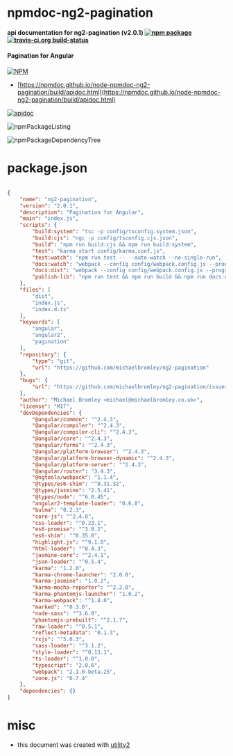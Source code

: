 # npmdoc-ng2-pagination

#### api documentation for  ng2-pagination (v2.0.1)  [![npm package](https://img.shields.io/npm/v/npmdoc-ng2-pagination.svg?style=flat-square)](https://www.npmjs.org/package/npmdoc-ng2-pagination) [![travis-ci.org build-status](https://api.travis-ci.org/npmdoc/node-npmdoc-ng2-pagination.svg)](https://travis-ci.org/npmdoc/node-npmdoc-ng2-pagination)

#### Pagination for Angular

[![NPM](https://nodei.co/npm/ng2-pagination.png?downloads=true&downloadRank=true&stars=true)](https://www.npmjs.com/package/ng2-pagination)

- [https://npmdoc.github.io/node-npmdoc-ng2-pagination/build/apidoc.html](https://npmdoc.github.io/node-npmdoc-ng2-pagination/build/apidoc.html)

[![apidoc](https://npmdoc.github.io/node-npmdoc-ng2-pagination/build/screenCapture.buildCi.browser.%252Ftmp%252Fbuild%252Fapidoc.html.png)](https://npmdoc.github.io/node-npmdoc-ng2-pagination/build/apidoc.html)

![npmPackageListing](https://npmdoc.github.io/node-npmdoc-ng2-pagination/build/screenCapture.npmPackageListing.svg)

![npmPackageDependencyTree](https://npmdoc.github.io/node-npmdoc-ng2-pagination/build/screenCapture.npmPackageDependencyTree.svg)



# package.json

```json

{
    "name": "ng2-pagination",
    "version": "2.0.1",
    "description": "Pagination for Angular",
    "main": "index.js",
    "scripts": {
        "build:system": "tsc -p config/tsconfig.system.json",
        "build:cjs": "ngc -p config/tsconfig.cjs.json",
        "build": "npm run build:cjs && npm run build:system",
        "test": "karma start config/karma.conf.js",
        "test:watch": "npm run test -- --auto-watch --no-single-run",
        "docs:watch": "webpack --config config/webpack.config.js --progress --colors --watch",
        "docs:dist": "webpack --config config/webpack.config.js --progress --colors -p --env.prod",
        "publish-lib": "npm run test && npm run build && npm run docs:dist"
    },
    "files": [
        "dist",
        "index.js",
        "index.d.ts"
    ],
    "keywords": [
        "angular",
        "angular2",
        "pagination"
    ],
    "repository": {
        "type": "git",
        "url": "https://github.com/michaelbromley/ng2-pagination"
    },
    "bugs": {
        "url": "https://github.com/michaelbromley/ng2-pagination/issues"
    },
    "author": "Michael Bromley <michael@michaelbromley.co.uk>",
    "license": "MIT",
    "devDependencies": {
        "@angular/common": "^2.4.3",
        "@angular/compiler": "^2.4.3",
        "@angular/compiler-cli": "^2.4.3",
        "@angular/core": "^2.4.3",
        "@angular/forms": "^2.4.3",
        "@angular/platform-browser": "^2.4.3",
        "@angular/platform-browser-dynamic": "^2.4.3",
        "@angular/platform-server": "^2.4.3",
        "@angular/router": "3.4.3",
        "@ngtools/webpack": "1.1.4",
        "@types/es6-shim": "^0.31.32",
        "@types/jasmine": "2.5.41",
        "@types/node": "^6.0.45",
        "angular2-template-loader": "0.6.0",
        "bulma": "0.2.3",
        "core-js": "^2.4.0",
        "css-loader": "^0.23.1",
        "es6-promise": "^3.0.2",
        "es6-shim": "^0.35.0",
        "highlight.js": "^9.1.0",
        "html-loader": "^0.4.3",
        "jasmine-core": "^2.4.1",
        "json-loader": "^0.5.4",
        "karma": "1.2.0",
        "karma-chrome-launcher": "2.0.0",
        "karma-jasmine": "1.0.2",
        "karma-mocha-reporter": "^2.2.0",
        "karma-phantomjs-launcher": "1.0.2",
        "karma-webpack": "^1.8.0",
        "marked": "^0.3.6",
        "node-sass": "^3.6.0",
        "phantomjs-prebuilt": "^2.1.7",
        "raw-loader": "^0.5.1",
        "reflect-metadata": "0.1.3",
        "rxjs": "^5.0.3",
        "sass-loader": "^3.1.2",
        "style-loader": "^0.13.1",
        "ts-loader": "^1.0.0",
        "typescript": "2.0.6",
        "webpack": "2.1.0-beta.25",
        "zone.js": "0.7.4"
    },
    "dependencies": {}
}
```



# misc
- this document was created with [utility2](https://github.com/kaizhu256/node-utility2)
